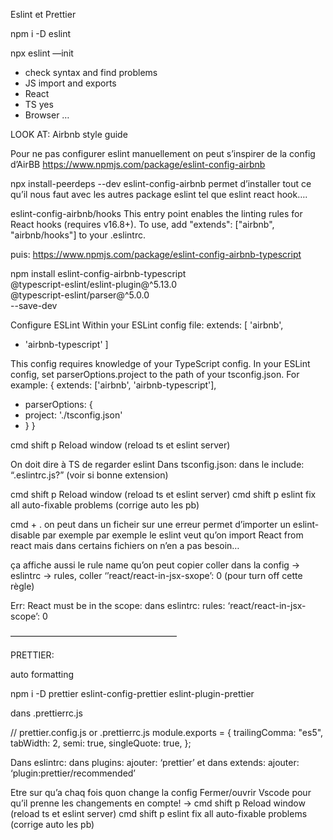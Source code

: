Eslint et Prettier

npm i -D eslint

npx eslint —init

- check syntax and find problems
- JS import and exports
- React
- TS yes
- Browser …

LOOK AT:
Airbnb style guide

Pour ne pas configurer eslint manuellement on peut s’inspirer de la config d’AirBB
https://www.npmjs.com/package/eslint-config-airbnb

npx install-peerdeps --dev eslint-config-airbnb
permet d’installer tout ce qu’il nous faut avec les autres package eslint tel que eslint react hook….

eslint-config-airbnb/hooks
This entry point enables the linting rules for React hooks (requires v16.8+). To use, add "extends": ["airbnb", "airbnb/hooks"] to your .eslintrc.

puis:
https://www.npmjs.com/package/eslint-config-airbnb-typescript

npm install eslint-config-airbnb-typescript \
 @typescript-eslint/eslint-plugin@^5.13.0 \
 @typescript-eslint/parser@^5.0.0 \
 --save-dev

Configure ESLint
Within your ESLint config file:
extends: [
'airbnb',

- 'airbnb-typescript'
  ]

This config requires knowledge of your TypeScript config.
In your ESLint config, set parserOptions.project to the path of your tsconfig.json.
For example:
{
extends: ['airbnb', 'airbnb-typescript'],

- parserOptions: {
- project: './tsconfig.json'
- }
  }

cmd shift p Reload window (reload ts et eslint server)

On doit dire à TS de regarder eslint
Dans tsconfig.json:
dans le include:
“.eslintrc.js?” (voir si bonne extension)

cmd shift p Reload window (reload ts et eslint server)
cmd shift p eslint fix all auto-fixable problems (corrige auto les pb)

cmd + . on peut dans un ficheir sur une erreur permet d’importer un eslint-disable par exemple
par exemple le eslint veut qu’on import React from react mais dans certains fichiers on n’en a pas besoin…

ça affiche aussi le rule name qu’on peut copier coller dans la config -> eslintrc -> rules,
coller ‘’react/react-in-jsx-sxope’: 0 (pour turn off cette règle)

Err: React must be in the scope:
dans eslintrc:
rules:
‘react/react-in-jsx-scope’: 0

———————————————————

PRETTIER:

auto formatting

npm i -D prettier eslint-config-prettier eslint-plugin-prettier

dans .prettierrc.js

// prettier.config.js or .prettierrc.js
module.exports = {
trailingComma: "es5",
tabWidth: 2,
semi: true,
singleQuote: true,
};

Dans eslintrc:
dans plugins:
ajouter:
‘prettier’
et dans extends:
ajouter:
‘plugin:prettier/recommended’

Etre sur qu’a chaq fois quon change la config Fermer/ouvrir Vscode pour qu’il prenne les changements en compte!
-> cmd shift p Reload window (reload ts et eslint server)
cmd shift p eslint fix all auto-fixable problems (corrige auto les pb)
